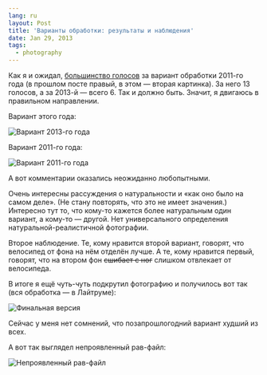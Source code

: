 ```yaml
---
lang: ru
layout: Post
title: 'Варианты обработки: результаты и наблюдения'
date: Jan 29, 2013
tags:
  - photography
---
```


Как я и ожидал, [большинство голосов](/blog/5608) за вариант обработки 2011-го года (в прошлом посте правый, в этом — вторая картинка). За него 13 голосов, а за 2013-й — всего 6. Так и должно быть. Значит, я двигаюсь в правильном направлении.

Вариант этого года:

<!--more-->

![Вариант 2013-го года](/images/blog/2011-08-31-5D-5263-Artem-Sapegin-2013.jpg)

Вариант 2011-го года:

![Вариант 2011-го года](/images/blog/2011-08-31-5D-5263-Artem-Sapegin-2011.jpg)

А вот комментарии оказались неожиданно любопытными.

Очень интересны рассуждения о натуральности и «как оно было на самом деле». (Не стану повторять, что это не имеет значения.) Интересно тут то, что кому-то кажется более натуральным один вариант, а кому-то — другой. Нет универсального определения натуральной-реалистичной фотографии.

Второе наблюдение. Те, кому нравится второй вариант, говорят, что велосипед от фона на нём отделён лучше. А те, кому нравится первый, говорят, что на втором фон ~~сшибает с ног~~ слишком отвлекает от велосипеда.

В итоге я ещё чуть-чуть подкрутил фотографию и получилось вот так (вся обработка — в Лайтруме):

![Финальная версия](/images/blog/2011-08-31-5D-5263-Artem-Sapegin-2013-2.jpg)

Сейчас у меня нет сомнений, что позапрошлогодний вариант худший из всех.

А вот так выглядел непроявленный рав-файл:

![Непроявленный рав-файл](/images/blog/2011-08-31-5D-5263-Artem-Sapegin-raw.jpg)
